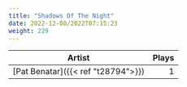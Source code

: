 ```yaml
---
title: "Shadows Of The Night"
date: 2022-12-08/2022T07:15:23
weight: 229
---
```




 Artist | Plays 
----- | -----:
[Pat Benatar]({{< ref "t28794">}}) | 1
